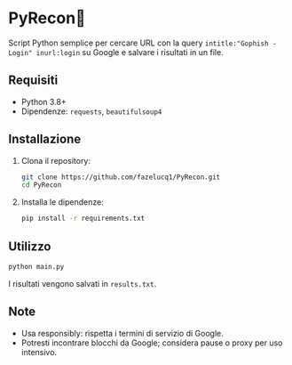 # PyRecon🧭

Script Python semplice per cercare URL con la query `intitle:"Gophish - Login" inurl:login` su Google e salvare i risultati in un file.

## Requisiti
- Python 3.8+
- Dipendenze: `requests`, `beautifulsoup4`

## Installazione
1. Clona il repository:
   ```bash
   git clone https://github.com/fazelucq1/PyRecon.git
   cd PyRecon
   ```
2. Installa le dipendenze:
   ```bash
   pip install -r requirements.txt
   ```

## Utilizzo
```bash
python main.py
```
I risultati vengono salvati in `results.txt`.

## Note
- Usa responsibly: rispetta i termini di servizio di Google.
- Potresti incontrare blocchi da Google; considera pause o proxy per uso intensivo.
